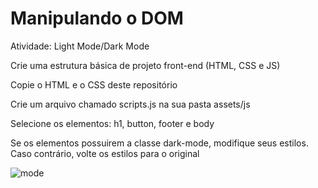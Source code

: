 # Manipulando o DOM

Atividade: Light Mode/Dark Mode

Crie uma estrutura básica de projeto front-end (HTML, CSS e JS)

Copie o HTML e o CSS deste repositório

Crie um arquivo chamado scripts.js na sua pasta assets/js

Selecione os elementos: h1, button, footer e body

Se os elementos possuirem a classe dark-mode, modifique seus estilos. Caso contrário, volte os estilos para o original

![mode](https://user-images.githubusercontent.com/105945188/173108420-a43efc01-1ef2-40ba-bbb4-02833386cdc5.png)
